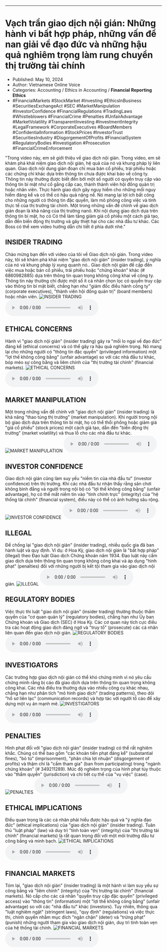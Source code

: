 
---

# Vạch trần giao dịch nội gián: Những hành vi bất hợp pháp, những vấn đề nan giải về đạo đức và những hậu quả nghiêm trọng làm rung chuyển thị trường tài chính

- Published: May 10, 2024
- Author: Vietnamese Online Voice
- Categories: Accounting / Ethics in Accounting / **Financial Reporting Ethics**
- #FinancialMarkets #StockMarket #Investing #EthicsInBusiness #SecuritiesExchangeAct #SEC #MarketManipulation #InvestorConfidence #FinancialRegulations #TradingLaws #Whistleblowers #FinancialCrime #Penalties #UnfairAdvantage #MarketVolatility #TransparentInvesting #InvestmentIntegrity #LegalFramework #CorporateExecutives #BoardMembers #ConfidentialInformation #StockPrices #InvestorTrust #SecuritiesIndustry #DisgorgementOfProfits #FinancialSystem #RegulatoryBodies #Investigation #Prosecution #FinancialCrimeEnforcement

"Trong video này, em sẽ giới thiệu về giao dịch nội gián. Trong video, em sẽ khám phá khái niệm giao dịch nội gián, hệ quả của nó và khung pháp lý liên quan. Giao dịch nội dung gián đoạn chỉ mua bán cổ phiếu, trái phiếu hoặc các chứng chỉ khác dựa trên thông tin chưa được khai báo về công ty. Thông tin này thường được biết đến bởi một số người có quyền truy cập vào thông tin bí mật như cố gắng cấp cao, thành thành viên hội đồng quản trị hoặc nhân viên. Thực hành giao dịch gây nguy hiểm cho những mối nguy hiểm đáng kể và có thể có hậu quả nặng nề. Nó mang lại lợi ích bất công cho những người có thông tin đặc quyền, làm mô phỏng công việc và tính thực tế của thị trường tài chính. Một trong những vấn đề chính về giao dịch gián đoạn là khả năng của thị trường nanô. Khi nội dung giao dịch dựa trên thông tin bí mật, họ có Có thể làm tăng giảm giá cổ phiếu một cách giả tạo, dẫn đến biến động thị trường và gây thiệt hại cho các nhà đầu tư khác. Các Boss có thể xem video hướng dẫn chi tiết ở phía dưới nhé."


## INSIDER TRADING

Chào mừng bạn đến với video của tôi về Giao dịch nội gián. Trong video này, tôi sẽ khám phá khái niệm "giao dịch nội gián" (insider trading), ý nghĩa của nó và khung pháp lý xung quanh nó.. Giao dịch nội gián đề cập đến việc mua hoặc bán cổ phiếu, trái phiếu hoặc "chứng khoán" khác (# 6860982885) dựa trên thông tin quan trọng không công khai về công ty. Thông tin này thường chỉ được một số ít cá nhân chọn lọc có quyền truy cập vào thông tin bí mật biết, chẳng hạn như "giám đốc điều hành công ty" (corporate executives), "thành viên hội đồng quản trị" (board members) hoặc nhân viên.
![INSIDER TRADING](https://http-archiver-apis-production-80.schnworks.com/storage/images/transitions/2024-05-10/transition--9642781874-Montserrat-Medium-1A237E.jpg)
<audio controls>
    <source src="https://http-archiver-apis-production-80.schnworks.com/storage/storage/audio/file-22299095141.mp3" type="audio/mpeg">
</audio>



## ETHICAL CONCERNS

Hành vi "giao dịch nội gián" (insider trading) gây ra "mối lo ngại về đạo đức" đáng kể (ethical concerns) và có thể gây ra hậu quả nghiêm trọng. Nó mang lại cho những người có "thông tin đặc quyền" (privileged information) một "lợi thế không công bằng" (unfair advantage) so với các nhà đầu tư khác, bóp méo sự công bằng và liêm chính của "thị trường tài chính" (financial markets).
![ETHICAL CONCERNS](https://http-archiver-apis-production-80.schnworks.com/storage/images/transitions/2024-05-10/transition--26119604470-Montserrat-Regular-673AB7.jpg)
<audio controls>
    <source src="https://http-archiver-apis-production-80.schnworks.com/storage/storage/audio/file-12703602722.mp3" type="audio/mpeg">
</audio>



## MARKET MANIPULATION

Một trong những vấn đề chính với "giao dịch nội gián" (insider trading) là khả năng "thao túng thị trường" (market manipulation). Khi người trong nội bộ giao dịch dựa trên thông tin bí mật, họ có thể thổi phồng hoặc giảm giá "giá cổ phiếu" (stock prices) một cách giả tạo, dẫn đến "biến động thị trường" (market volatility) và thua lỗ cho các nhà đầu tư khác.
![MARKET MANIPULATION](https://http-archiver-apis-production-80.schnworks.com/storage/images/transitions/2024-05-10/transition-49480462785-Montserrat-Bold-004895.jpg)
<audio controls>
    <source src="https://http-archiver-apis-production-80.schnworks.com/storage/storage/audio/file-10241285073.mp3" type="audio/mpeg">
</audio>



## INVESTOR CONFIDENCE

Giao dịch nội gián cũng làm suy yếu "niềm tin của nhà đầu tư" (investor confidence) trên thị trường. Khi các nhà đầu tư nhận thấy rằng sân chơi không bình đẳng và người trong nội bộ có "lợi thế không công bằng" (unfair advantage), họ có thể mất niềm tin vào "tính chính trực" (integrity) của "hệ thống tài chính" (financial system), điều này có thể có ảnh hưởng sâu rộng.
![INVESTOR CONFIDENCE](https://http-archiver-apis-production-80.schnworks.com/storage/images/transitions/2024-05-10/transition-20520631459-Montserrat-SemiBold-9C27B0.jpg)
<audio controls>
    <source src="https://http-archiver-apis-production-80.schnworks.com/storage/storage/audio/file-24974073052.mp3" type="audio/mpeg">
</audio>



## ILLEGAL

Để chống lại "giao dịch nội gián" (insider trading), nhiều quốc gia đã ban hành luật và quy định. Ví dụ: ở Hoa Kỳ, giao dịch nội gián là "bất hợp pháp" (illegal) theo Đạo luật Giao dịch Chứng khoán năm 1934. Đạo luật này cấm giao dịch dựa trên thông tin quan trọng không công khai và áp dụng "hình phạt" (penalties) đối với những người bị kết tội tham gia vào giao dịch nội gián.
![ILLEGAL](https://http-archiver-apis-production-80.schnworks.com/storage/images/transitions/2024-05-10/transition-20292844991-Montserrat-Medium-4A148C.jpg)
<audio controls>
    <source src="https://http-archiver-apis-production-80.schnworks.com/storage/storage/audio/file-55285908006.mp3" type="audio/mpeg">
</audio>



## REGULATORY BODIES

Việc thực thi luật "giao dịch nội gián" (insider trading) thường thuộc thẩm quyền của "cơ quan quản lý" (regulatory bodies), chẳng hạn như Ủy ban Chứng khoán và Giao dịch (SEC) ở Hoa Kỳ. Các cơ quan này tích cực điều tra các hoạt động giao dịch đáng ngờ và "truy tố" (prosecute) các cá nhân liên quan đến giao dịch nội gián.
![REGULATORY BODIES](https://http-archiver-apis-production-80.schnworks.com/storage/images/transitions/2024-05-10/transition-34933344243-Montserrat-ExtraBold-880E4F.jpg)
<audio controls>
    <source src="https://http-archiver-apis-production-80.schnworks.com/storage/storage/audio/file-15084717585.mp3" type="audio/mpeg">
</audio>



## INVESTIGATORS

Các trường hợp giao dịch nội gián có thể khó chứng minh vì nó yêu cầu chứng minh rằng bị cáo đã giao dịch dựa trên thông tin quan trọng không công khai. Các nhà điều tra thường dựa vào nhiều công cụ khác nhau, chẳng hạn như phân tích "mô hình giao dịch" (trading patterns), theo dõi "hồ sơ liên lạc" (communication records) và hợp tác với người tố cáo để xây dựng một vụ án mạnh mẽ.
![INVESTIGATORS](https://http-archiver-apis-production-80.schnworks.com/storage/images/transitions/2024-05-10/transition-11881033792-Montserrat-Medium-303F9F.jpg)
<audio controls>
    <source src="https://http-archiver-apis-production-80.schnworks.com/storage/storage/audio/file-19267147366.mp3" type="audio/mpeg">
</audio>



## PENALTIES

Hình phạt đối với "giao dịch nội gián" (insider trading) có thể rất nghiêm khắc. Chúng có thể bao gồm "các khoản tiền phạt đáng kể" (substantial fines), "bỏ tù" (imprisonment), "phân chia lợi nhuận" (disgorgement of profits) và thậm chí là "cấm tham gia" (ban from participating) trong "ngành chứng khoán" (# 349211289). Mức độ nghiêm trọng của hình phạt tùy thuộc vào "thẩm quyền" (jurisdiction) và chi tiết cụ thể của "vụ việc" (case).
![PENALTIES](https://http-archiver-apis-production-80.schnworks.com/storage/images/transitions/2024-05-10/transition--7301348054-Montserrat-Medium-1A237E.jpg)
<audio controls>
    <source src="https://http-archiver-apis-production-80.schnworks.com/storage/storage/audio/file-3459618582.mp3" type="audio/mpeg">
</audio>



## ETHICAL IMPLICATIONS

Điều quan trọng là các cá nhân phải hiểu được hậu quả và "ý nghĩa đạo đức" (ethical implications) của "giao dịch nội gián" (insider trading). Tuân thủ "luật pháp" (law) và duy trì "tính toàn vẹn" (integrity) của "thị trường tài chính" (financial markets) là rất quan trọng đối với một môi trường đầu tư công bằng và minh bạch.
![ETHICAL IMPLICATIONS](https://http-archiver-apis-production-80.schnworks.com/storage/images/transitions/2024-05-10/transition--10314854332-Montserrat-Medium-9C27B0.jpg)
<audio controls>
    <source src="https://http-archiver-apis-production-80.schnworks.com/storage/storage/audio/file-13286784296.mp3" type="audio/mpeg">
</audio>



## FINANCIAL MARKETS

Tóm lại, "giao dịch nội gián" (insider trading) là một hành vi làm suy yếu sự công bằng và "liêm chính" (integrity) của "thị trường tài chính" (financial markets). Nó cấp cho các cá nhân "quyền truy cập đặc quyền" (privileged access) vào "thông tin" (information) một "lợi thế không công bằng" (unfair advantage) so với các "nhà đầu tư" khác (investors). Tuy nhiên, thông qua "luật nghiêm ngặt" (stringent laws), "quy định" (regulations) và việc thực thi, chính quyền nhằm mục đích "ngăn chặn" (deter) và "trừng phạt" (punish) những người tham gia vào giao dịch nội gián, duy trì tính toàn vẹn của hệ thống tài chính.
![FINANCIAL MARKETS](https://http-archiver-apis-production-80.schnworks.com/storage/images/transitions/2024-05-10/transition--1204859310-Montserrat-Bold-4A148C.jpg)
<audio controls>
    <source src="https://http-archiver-apis-production-80.schnworks.com/storage/storage/audio/file-15120116551.mp3" type="audio/mpeg">
</audio>

